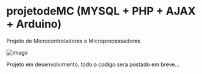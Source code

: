 # projetodeMC (MYSQL + PHP + AJAX + Arduino)
Projeto de Microcontroladores e Microprocessadores

![image](https://user-images.githubusercontent.com/17256782/46912277-575adb80-cf47-11e8-9bed-548d21b49c03.png)


Projeto em desenvolvimento, todo o codigo sera postado em breve...
